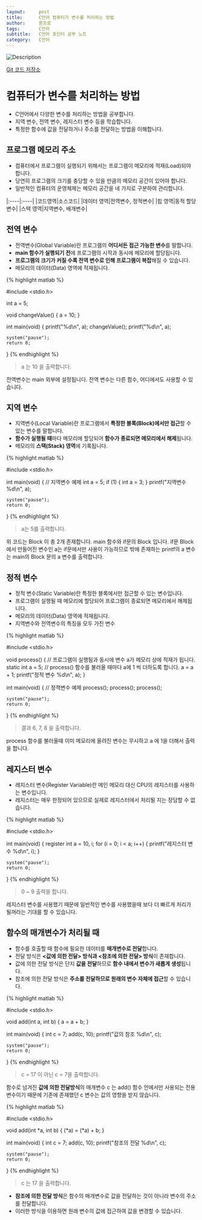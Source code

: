 ```yaml
---
layout:     post
title:      C언어 컴퓨터가 변수를 처리하는 방법
author:     쭌프로
tags:       C언어
subtitle:   C언어 포인터 공부 노트
category:   C언어
---
```


<!-- Start Writing Below in Markdown -->

![Description](https://alalstjr.github.io/jjunpro.github.io/img/c_bg.png)

<a href="https://github.com/alalstjr/C-Language/tree/master/1906">Git 코드 저장소</a>

# 컴퓨터가 변수를 처리하는 방법

- C언어에서 다양한 변수를 처리하는 방법을 공부합니다.
- 지역 변수, 전역 변수, 레지스터 변수 등을 학습합니다.
- 특정한 함수에 값을 전달하거나 주소를 전달하는 방법을 이해합니다.

## 프로그램 메모리 주소

- 컴퓨터에서 프로그램이 실행되기 위해서는 프로그램이 메모리에 적재(Load)되야 합니다.
- 당연히 프로그램의 크기를 충당할 수 있을 만큼의 메모리 공간이 있어야 합니다.
- 일반적인 컴퓨터의 운영체제는 메모리 공간을 네 가지로 구분하여 관리합니다.

|:----|:----|
|코드영역|소스코드|
|데이터 영역|전역변수, 정적변수|
|힙 영역|동적 할당 변수|
|스택 영역|지역변수, 배개변수|

## 전역 변수

- 전역변수(Global Variable)란 프로그램의 <b>어디서든 접근 가능한 변수</b>를 말합니다.
- <b>main 함수가 실행되기 전</b>에 프로그램의 시작과 동시에 메모리에 할당됩니다.
- <b>프로그램의 크기가 커질 수록 전역 변수로 인해 프로그램이 복잡</b>해질 수 있습니다.
- 메모리의 데이터(Data) 영역에 적재됩니다.

{% highlight matlab %}

  #include <stdio.h>

  int a = 5;

  void changeValue() 
  {
    a = 10;
  }

  int main(void) 
  {
    printf("%d\n", a);
    changeValue();
    printf("%d\n", a);

    system("pause");
    return 0;
  }
{% endhighlight %}

> a 는 10 을 출력합니다.

전역변수는 main 외부에 설정됩니다. 전역 변수는 다른 함수, 어디에서도 사용할 수 있습니다.
 
## 지역 변수

- 지역변수(Local Variable)란 프로그램에서 <b>특정한 블록(Block)에서만 접근</b>할 수 있는 변수를 말합니다.
- <b>함수가 실행될 때</b>마다 메모리에 할당되어 <b>함수가 종료되면 메모리에서 해제</b>됩니다.
- 메모리의 <b>스택(Stack) 영역</b>에 기록됩니다.

{% highlight matlab %}

  #include <stdio.h>

  int main(void) 
  {
    // 지역변수 예제
    int a = 5;
    if (1) 
    {
      int a = 3;
    }
    printf("지역변수 %d\n", a);

    system("pause");
    return 0;
  }
{% endhighlight %}

> a는 5를 출력합니다.

위 코드는 Block 이 총 2개 존재합니다. main 함수와 if문의 Block 입니다.
if문 Block 에서 만들어진 변수인 a는 if문에서만 사용이 가능하므로 
밖에 존재하는 printf의 a 변수는 main의 Block 문의 a 변수를 출력합니다.

## 정적 변수

- 정적 변수(Static Variable)란 특정한 블록에서만 접근할 수 있는 변수입니다.
- 프로그램이 실행될 때 메모리에 할당되어 프로그램이 종료되면 메모리에서 해제됩니다.
- 메모리의 데이터(Data) 영역에 적재됩니다.
- 지역변수와 전역변수의 특징을 모두 가진 변수

{% highlight matlab %}

  #include <stdio.h>
  
  void process() 
  {
    // 프로그램이 실행됨과 동시에 변수 a가 메모리 상에 적재가 됩니다.
    static int a = 5;
    // process() 함수를 불러올 때마다 a에 1 씩 더하도록 합니다.
    a = a + 1;
    printf("정적 변수 %d\n", a);
  }

  int main(void) 
  {
    // 정젹변수 예제
    process();
    process();
    process();

    system("pause");
    return 0;
  }
{% endhighlight %}

> 결과 6, 7, 8 을 출력합니다.

process 함수를 불러올때 이미 메모리에 올려진 변수는 무시하고 a 에 1을 더해서 출력을 합니다.

## 레지스터 변수

- 레지스터 변수(Register Variable)란 메인 메모리 대신 CPU의 레지스터를 사용하는 변수입니다.
- 레지스터는 매우 한정되어 있으므로 실제로 레지스터에서 처리될 지는 장담할 수 없습니다.

{% highlight matlab %}

  #include <stdio.h>
  
  int main(void) 
  {
    register int a = 10, i;
    for (i = 0; i < a; i++) 
    {
      printf("레지스터 변수 %d\n", i);
    }

    system("pause");
    return 0;
  }
{% endhighlight %}

> 0 ~ 9 출력을 합니다.

레지스터 변수를 사용했기 때문에 일반적인 변수를 사용했을때 보다 더 빠르게 처리가 될꺼라는 기대를 할 수 있습니다.
 
## 함수의 매개변수가 처리될 때

- 함수를 호출할 때 함수에 필요한 데이터를 <b>매개변수로 전달</b>합니다.
- 전달 방식은 <b><값에 의한 전달> 방식과 <참조에 의한 전달> 방식</b>이 존재합니다.
- 값에 의한 전달 방식은 단지 <b>값을 전달</b>하므로 <b>함수 내에서 변수가 새롭게 생성</b>됩니다.
- 참조에 의한 전달 방식은 <b>주소를 전달하므로 원래의 변수 자체에 접근</b>할 수 있습니다.
  
{% highlight matlab %}

  #include <stdio.h>
  
   void add(int a, int b) 
  {
    a = a + b;
  }
  
  int main(void) 
  {
    int c = 7;
    add(c, 10);
    printf("값의 참조 %d\n", c);

    system("pause");
    return 0;
  }
{% endhighlight %}

> c = 17 이 아닌 c = 7을 출력합니다.

함수로 넘겨진 <b>값에 의한 전달방식</b>의 매개변수 c 는 add() 함수 안에서만 사용되는 전용 변수이기 때문에 
기존에 존재했던 c 변수는 값의 영향을 받지 않습니다.

{% highlight matlab %}

  #include <stdio.h>
  
   void add(int *a, int b) 
  {
    (*a) = (*a) + b;
  }
  
  int main(void) 
  {
    int c = 7;
    add(c, 10);
    printf("참조의 전달 %d\n", c);

    system("pause");
    return 0;
  }
{% endhighlight %}

> c 는 17 을 출력합니다.

- <b>참조에 의한 전달 방식</b>은 함수의 매개변수로 값을 전달하는 것이 아니라 변수의 주소를 전달합니다.
- 이러한 방식을 이용하면 원래 변수의 값에 접근하여 값을 변경할 수 있습니다.
